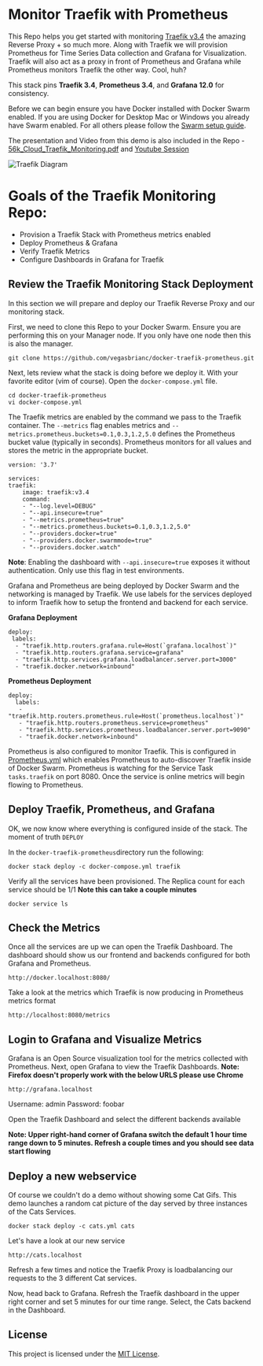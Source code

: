 # Monitor Traefik with Prometheus

This Repo helps you get started with monitoring [Traefik v3.4](https://traefik.io/) the amazing Reverse Proxy + so much more. Along with Traefik we will provision Prometheus for Time Series Data collection and Grafana for Visualization. Traefik will also act as a proxy in front of Prometheus and Grafana while Prometheus monitors Traefik the other way. Cool, huh?

This stack pins **Traefik 3.4**, **Prometheus 3.4**, and **Grafana 12.0** for consistency.

Before we can begin ensure you have Docker installed with Docker Swarm enabled. If you are using Docker for Desktop Mac or Windows you already have Swarm enabled. For all others please follow the [Swarm setup guide](https://docs.docker.com/engine/swarm/swarm-mode/).

The presentation and Video from this demo is also included in the Repo - [56k_Cloud_Traefik_Monitoring.pdf](https://github.com/vegasbrianc/docker-traefik-prometheus/blob/master/56k_Cloud_Traefik_Monitoring.pdf) and [Youtube Session](https://youtu.be/3q-K4JDcH6I)

![Traefik Diagram](./img/Traefik-diagram.png)

# Goals of the Traefik Monitoring Repo:

* Provision a Traefik Stack with Prometheus metrics enabled
* Deploy Prometheus & Grafana
* Verify Traefik Metrics
* Configure Dashboards in Grafana for Traefik

## Review the Traefik Monitoring Stack Deployment
In this section we will prepare and deploy our Traefik Reverse Proxy and our monitoring stack. 

First, we need to clone this Repo to your Docker Swarm. Ensure you are performing this on your Manager node. If you only have one node then this is also the manager.

    git clone https://github.com/vegasbrianc/docker-traefik-prometheus.git

Next, lets review what the stack is doing before we deploy it. With your favorite editor (vim of course). Open the `docker-compose.yml` file.

    cd docker-traefik-prometheus
    vi docker-compose.yml

The Traefik metrics are enabled by the command we pass to the Traefik container. The `--metrics` flag enables metrics and `--metrics.prometheus.buckets=0.1,0.3,1.2,5.0` defines the Prometheus bucket value (typically in seconds). Prometheus monitors for all values and stores the metric in the appropriate bucket.

    version: '3.7'

    services:
    traefik:
        image: traefik:v3.4
        command:
        - "--log.level=DEBUG"
        - "--api.insecure=true"
        - "--metrics.prometheus=true"
        - "--metrics.prometheus.buckets=0.1,0.3,1.2,5.0"
        - "--providers.docker=true"
        - "--providers.docker.swarmmode=true"
        - "--providers.docker.watch"

**Note**: Enabling the dashboard with `--api.insecure=true` exposes it without authentication. Only use this flag in test environments.

Grafana and Prometheus are being deployed by Docker Swarm and the networking is managed by Traefik. We use labels for the services deployed to inform Traefik how to setup the frontend and backend for each service.

 **Grafana Deployment**

    deploy:
     labels:
      - "traefik.http.routers.grafana.rule=Host(`grafana.localhost`)"
      - "traefik.http.routers.grafana.service=grafana"
      - "traefik.http.services.grafana.loadbalancer.server.port=3000"
      - "traefik.docker.network=inbound"

 **Prometheus Deployment**

    deploy:
      labels:
       - "traefik.http.routers.prometheus.rule=Host(`prometheus.localhost`)"
       - "traefik.http.routers.prometheus.service=prometheus"
       - "traefik.http.services.prometheus.loadbalancer.server.port=9090"
       - "traefik.docker.network=inbound"

Prometheus is also configured to monitor Traefik. This is configured in [Prometheus.yml](https://github.com/vegasbrianc/docker-traefik-prometheus/blob/master/prometheus/prometheus.yml#L40) which enables Prometheus to auto-discover Traefik inside of Docker Swarm. Prometheus is watching for the Service Task `tasks.traefik` on port 8080. Once the service is online metrics will begin flowing to Prometheus.

## Deploy Traefik, Prometheus, and Grafana
OK, we now know where everything is configured inside of the stack. The moment of truth `DEPLOY`

In the `docker-traefik-prometheus`directory run the following:

    docker stack deploy -c docker-compose.yml traefik

Verify all the services have been provisioned. The Replica count for each service should be 1/1 
**Note this can take a couple minutes**

    docker service ls
    
## Check the Metrics
Once all the services are up we can open the Traefik Dashboard. The dashboard should show us our frontend and backends configured for both Grafana and Prometheus.

    http://docker.localhost:8080/


Take a look at the metrics which Traefik is now producing in Prometheus metrics format

    http://localhost:8080/metrics


## Login to Grafana and Visualize Metrics
Grafana is an Open Source visualization tool for the metrics collected with Prometheus. Next, open Grafana to view the Traefik Dashboards.
**Note: Firefox doesn't properly work with the below URLS please use Chrome**

    http://grafana.localhost

Username: admin
Password: foobar

Open the Traefik Dashboard and select the different backends available

**Note: Upper right-hand corner of Grafana switch the default 1 hour time range down to 5 minutes. Refresh a couple times and you should see data start flowing**

## Deploy a new webservice
Of course we couldn't do a demo without showing some Cat Gifs. This demo launches a random cat picture of the day served by three instances of the Cats Services.

    docker stack deploy -c cats.yml cats

Let's have a look at our new service

    http://cats.localhost

Refresh a few times and notice the Traefik Proxy is loadbalancing our requests to the 3 different Cat services.

Now, head back to Grafana. Refresh the Traefik dashboard in the upper right corner and set 5 minutes for our time range. Select, the Cats backend in the Dashboard.

## License

This project is licensed under the [MIT License](LICENSE).

